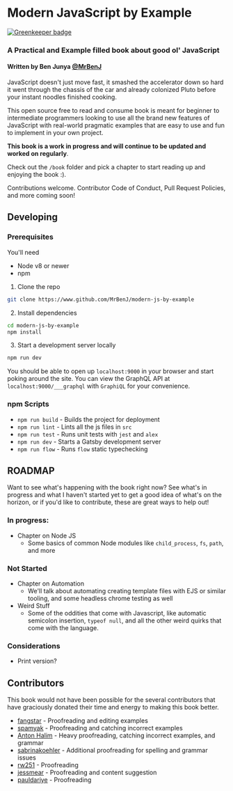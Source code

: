 Modern JavaScript by Example
============================

[![Greenkeeper badge](https://badges.greenkeeper.io/MrBenJ/modern-js-by-example.svg)](https://greenkeeper.io/)

### A Practical and Example filled book about good ol' JavaScript
#### Written by Ben Junya [@MrBenJ](https://www.github.com/MrBenJ)

JavaScript doesn't just move fast, it smashed the accelerator down so hard it went through the chassis of the car and already colonized Pluto before your instant noodles finished cooking.

This open source free to read and consume book is meant for beginner to intermediate programmers looking to use all the brand new features of JavaScript with real-world pragmatic examples that are easy to use and fun to implement in your own project.

**This book is a work in progress and will continue to be updated and worked on regularly**.

Check out the `/book` folder and pick a chapter to start reading up and enjoying the book :).

Contributions welcome. Contributor Code of Conduct, Pull Request Policies, and more coming soon!

## Developing

### Prerequisites

You'll need
  * Node v8 or newer
  * npm

1. Clone the repo
```sh
git clone https://www.github.com/MrBenJ/modern-js-by-example
```

2. Install dependencies
```sh
cd modern-js-by-example
npm install
```

3. Start a development server locally
```sh
npm run dev
```

You should be able to open up `localhost:9000` in your browser and start poking around the site.
You can view the GraphQL API at `localhost:9000/___graphql` with `GraphiQL` for your convenience.

### npm Scripts
  * `npm run build` - Builds the project for deployment
  * `npm run lint` - Lints all the js files in `src`
  * `npm run test` - Runs unit tests with `jest` and `alex`
  * `npm run dev` - Starts a Gatsby development server
  * `npm run flow` - Runs `flow` static typechecking

## ROADMAP

Want to see what's happening with the book right now? See what's in progress and what I haven't started yet to get a good idea of what's on the horizon, or if you'd like to contribute, these are great ways to help out!

### In progress:

* Chapter on Node JS
  * Some basics of common Node modules like `child_process`, `fs`, `path`, and more

### Not Started

* Chapter on Automation
  * We'll talk about automating creating template files with EJS or similar tooling, and some headless chrome testing as well
* Weird Stuff
  * Some of the oddities that come with Javascript, like automatic semicolon insertion, `typeof null`, and all the other weird quirks that come with the language.

### Considerations

* Print version?

## Contributors

This book would not have been possible for the several contributors that have graciously donated their time and energy to making this book better.

* [fangstar](https://www.github.com/fangstar) - Proofreading and editing examples
* [spamyak](https://www.github.com/spamyak) - Proofreading and catching incorrect examples
* [Anton Halim](https://www.github.com/antonhalim) - Heavy proofreading, catching incorrect examples, and grammar
* [sabrinakoehler](https://www.github.com/sabrinakoehler) - Additional proofreading for spelling and grammar issues
* [rw251](https://www.github.com/rw251) - Proofreading
* [jessmear](https://www.github.com/jessmear) - Proofreading and content suggestion
* [pauldariye](https://www.github.com/pauldariye) - Proofreading
